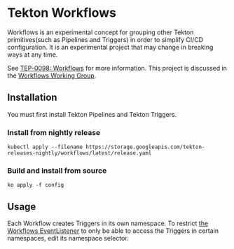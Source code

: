 # Tekton Workflows

Workflows is an experimental concept for grouping other Tekton primitives(such as Pipelines and Triggers) in order to simplify CI/CD configuration. 
It is an experimental project that may change in breaking ways at any time.

See [TEP-0098: Workflows](https://github.com/tektoncd/community/blob/main/teps/0098-workflows.md) for more information.
This project is discussed in the [Workflows Working Group](https://github.com/tektoncd/community/blob/main/working-groups.md#workflows).

## Installation

You must first install Tekton Pipelines and Tekton Triggers.

### Install from nightly release

```
kubectl apply --filename https://storage.googleapis.com/tekton-releases-nightly/workflows/latest/release.yaml
```

### Build and install from source

```
ko apply -f config
```

## Usage

Each Workflow creates Triggers in its own namespace.
To restrict [the Workflows EventListener](./config/workflows-el.yaml) to only be able to access the Triggers
in certain namespaces, edit its namespace selector.
